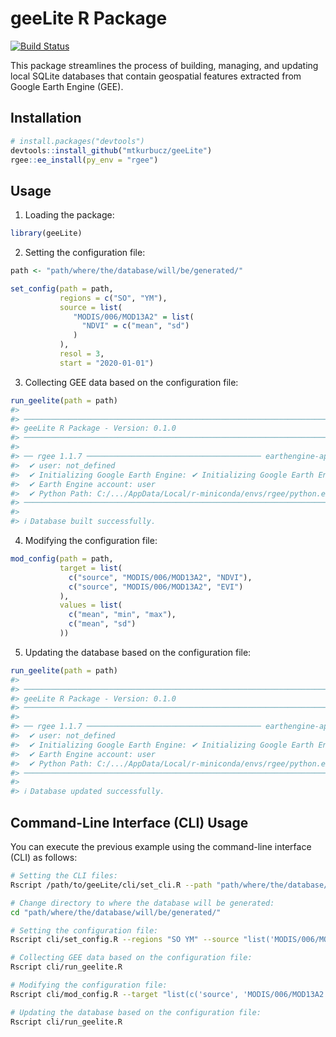 
<!-- README.md is generated from README.Rmd. Please edit that file -->

# geeLite R Package

<!-- badges: start -->
[![Build Status](https://github.com/mtkurbucz/geeLite/workflows/R-CMD-check/badge.svg)](https://github.com/mtkurbucz/geeLite/actions)
<!-- badges: end -->

This package streamlines the process of building, managing, and updating
local SQLite databases that contain geospatial features extracted from
Google Earth Engine (GEE).

## Installation

``` r
# install.packages("devtools")
devtools::install_github("mtkurbucz/geeLite")
rgee::ee_install(py_env = "rgee")
```

## Usage

1) Loading the package:

``` r
library(geeLite)
```

2) Setting the configuration file:

``` r
path <- "path/where/the/database/will/be/generated/"

set_config(path = path,
           regions = c("SO", "YM"),
           source = list(
              "MODIS/006/MOD13A2" = list(
                "NDVI" = c("mean", "sd")
              )
           ),
           resol = 3,
           start = "2020-01-01")
```

3) Collecting GEE data based on the configuration file:

``` r
run_geelite(path = path)
#> 
#> ────────────────────────────────────────────────────────────────────────────────
#> geeLite R Package - Version: 0.1.0
#> ────────────────────────────────────────────────────────────────────────────────
#> 
#> ── rgee 1.1.7 ─────────────────────────────────────── earthengine-api 0.1.370 ── 
#>  ✔ user: not_defined 
#>  ✔ Initializing Google Earth Engine: ✔ Initializing Google Earth Engine:  DONE!
#>  ✔ Earth Engine account: user
#>  ✔ Python Path: C:/.../AppData/Local/r-miniconda/envs/rgee/python.exe 
#> ────────────────────────────────────────────────────────────────────────────────
#>
#> ℹ Database built successfully.
```

4) Modifying the configuration file:

``` r
mod_config(path = path,
           target = list(
             c("source", "MODIS/006/MOD13A2", "NDVI"),
             c("source", "MODIS/006/MOD13A2", "EVI")
           ),
           values = list(
             c("mean", "min", "max"),
             c("mean", "sd")
           ))
```

5) Updating the database based on the configuration file:

``` r
run_geelite(path = path)
#> 
#> ────────────────────────────────────────────────────────────────────────────────
#> geeLite R Package - Version: 0.1.0
#> ────────────────────────────────────────────────────────────────────────────────
#> 
#> ── rgee 1.1.7 ─────────────────────────────────────── earthengine-api 0.1.370 ── 
#>  ✔ user: not_defined 
#>  ✔ Initializing Google Earth Engine: ✔ Initializing Google Earth Engine:  DONE!
#>  ✔ Earth Engine account: user
#>  ✔ Python Path: C:/.../AppData/Local/r-miniconda/envs/rgee/python.exe
#> ────────────────────────────────────────────────────────────────────────────────
#>
#> ℹ Database updated successfully.
```

## Command-Line Interface (CLI) Usage

You can execute the previous example using the command-line interface (CLI) as follows:

``` bash
# Setting the CLI files:
Rscript /path/to/geeLite/cli/set_cli.R --path "path/where/the/database/will/be/generated/"

# Change directory to where the database will be generated:
cd "path/where/the/database/will/be/generated/"

# Setting the configuration file:
Rscript cli/set_config.R --regions "SO YM" --source "list('MODIS/006/MOD13A2' = list('NDVI' = c('mean', 'min')))" --resol 3 --start "2020-01-01"

# Collecting GEE data based on the configuration file:
Rscript cli/run_geelite.R

# Modifying the configuration file:
Rscript cli/mod_config.R --target "list(c('source', 'MODIS/006/MOD13A2', 'NDVI'), c('source', 'MODIS/006/MOD13A2', 'EVI'))" --values "list(c('mean', 'min', 'max'), c('mean', 'sd'))"

# Updating the database based on the configuration file:
Rscript cli/run_geelite.R
```
